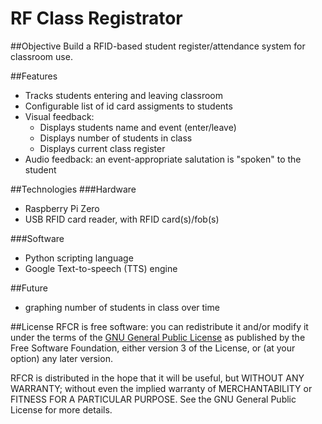 RF Class Registrator
====================

##Objective
Build a RFID-based student register/attendance system for classroom use.

##Features
- Tracks students entering and leaving classroom
- Configurable list of id card assigments to students
- Visual feedback:
  - Displays students name and event (enter/leave)
  - Displays number of students in class
  - Displays current class register
- Audio feedback: an event-appropriate salutation is "spoken" to the student

##Technologies
###Hardware
- Raspberry Pi Zero
- USB RFID card reader, with RFID card(s)/fob(s)

###Software
- Python scripting language
- Google Text-to-speech (TTS) engine

##Future
- graphing number of students in class over time


##License
RFCR is free software: you can redistribute it and/or modify it under the terms of the [GNU General Public License](http://www.gnu.org/licenses/gpl.html) as published by the Free Software Foundation, either version 3 of the License, or (at your option) any later version.

RFCR is distributed in the hope that it will be useful, but WITHOUT ANY WARRANTY; without even the implied warranty of MERCHANTABILITY or FITNESS FOR A PARTICULAR PURPOSE. See the GNU General Public License for more details.
